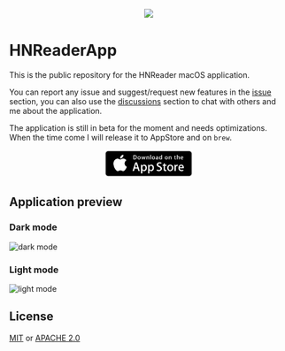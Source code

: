 <p align="center">
    <img src="https://user-images.githubusercontent.com/16304728/121924791-85b69780-cd3c-11eb-90d8-9861d0bf424e.png" height="250">
</p>

# HNReaderApp
This is the public repository for the HNReader macOS application. 

You can report any issue and suggest/request new features in the [issue](https://github.com/mattrighetti/HNReaderApp/issues) section, you can also use the [discussions](https://github.com/mattrighetti/HNReaderApp/discussions) section to chat with others and me about the application.

The application is still in beta for the moment and needs optimizations. When the time come I will release it to AppStore and on `brew`.

<p align="center">
<a href="https://apps.apple.com/it/app/hnews-reader/id1572480416?l=en&mt=12">
<img src="resources/appstore.png" height="50px" />
</a>
</p>

## Application preview
### Dark mode
<img width="1021" alt="dark mode" src="https://github.com/mattrighetti/HNReaderApp/assets/16304728/1ec1969d-dc20-47bb-b472-d6e20602ae73">

### Light mode
<img width="1021" alt="light mode" src="https://github.com/mattrighetti/HNReaderApp/assets/16304728/7fc6049a-69e6-435f-8f11-b3517befd2f6">

## License
[MIT](LICENSE) or [APACHE 2.0](LICENSE)
